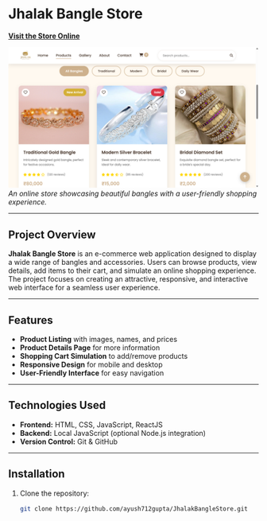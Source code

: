 # Jhalak Bangle Store

[**Visit the Store Online**](https://ayush712gupta.github.io/Jhalak-Bangle-Store/)  

![Jhalak Bangle Store](https://github.com/ayush712gupta/Jhalak-Bangle-Store/blob/main/Screenshot%20(14).png?raw=true)  
*An online store showcasing beautiful bangles with a user-friendly shopping experience.*

---

## Project Overview
**Jhalak Bangle Store** is an e-commerce web application designed to display a wide range of bangles and accessories. Users can browse products, view details, add items to their cart, and simulate an online shopping experience. The project focuses on creating an attractive, responsive, and interactive web interface for a seamless user experience.

---

## Features
- **Product Listing** with images, names, and prices
- **Product Details Page** for more information
- **Shopping Cart Simulation** to add/remove products
- **Responsive Design** for mobile and desktop
- **User-Friendly Interface** for easy navigation

---

## Technologies Used
- **Frontend:** HTML, CSS, JavaScript, ReactJS  
- **Backend:** Local JavaScript (optional Node.js integration)  
- **Version Control:** Git & GitHub  

---

## Installation
1. Clone the repository:
   ```bash
   git clone https://github.com/ayush712gupta/JhalakBangleStore.git
